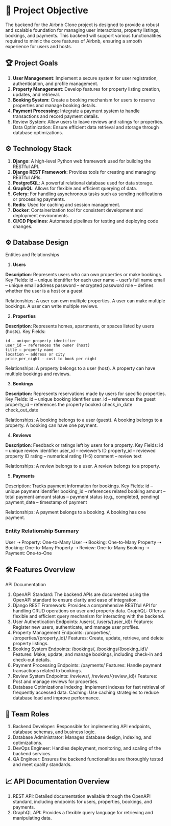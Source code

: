 # 🚀 Project Objective
The backend for the Airbnb Clone project is designed to provide a robust and scalable foundation for managing user interactions, property listings, bookings, and payments. This backend will support various functionalities required to mimic the core features of Airbnb, ensuring a smooth experience for users and hosts.

## 🏆 Project Goals
1. **User Management**: Implement a secure system for user registration, authentication, and profile management.
2. **Property Management**: Develop features for property listing creation, updates, and retrieval.
3. **Booking System**: Create a booking mechanism for users to reserve properties and manage booking details.
4. **Payment Processing**: Integrate a payment system to handle transactions and record payment details.
5. Review System: Allow users to leave reviews and ratings for properties.
Data Optimization: Ensure efficient data retrieval and storage through database optimizations.

## ⚙️ Technology Stack
1. **Django**: A high-level Python web framework used for building the RESTful API.
2. **Django REST Framework**: Provides tools for creating and managing RESTful APIs.
3. **PostgreSQL**: A powerful relational database used for data storage.
4. **GraphQL**: Allows for flexible and efficient querying of data.
5. **Celery**: For handling asynchronous tasks such as sending notifications or processing payments.
6. **Redis**: Used for caching and session management.
7. **Docker**: Containerization tool for consistent development and deployment environments.
8. **CI/CD Pipelines**: Automated pipelines for testing and deploying code changes.

## ⚙️ Database Design
Entities and Relationships
1. **Users**

**Description**: Represents users who can own properties or make bookings.
Key Fields:
    id – unique identifier for each user
    name – user’s full name
    email – unique email address
    password – encrypted password
    role – defines whether the user is a host or a guest

Relationships:
    A user can own multiple properties.
    A user can make multiple bookings.
    A user can write multiple reviews.

2. **Properties**

**Description**: Represents homes, apartments, or spaces listed by users (hosts).
Key Fields:

    id – unique property identifier
    user_id – references the owner (host)
    title – property name
    location – address or city
    price_per_night – cost to book per night

Relationships:
    A property belongs to a user (host).
    A property can have multiple bookings and reviews.

3. **Bookings**

**Description:** Represents reservations made by users for specific properties.
Key Fields:
id – unique booking identifier
user_id – references the guest
property_id – references the property booked
check_in_date
check_out_date

Relationships:
A booking belongs to a user (guest).
A booking belongs to a property.
A booking can have one payment.

4. **Reviews**

**Description**: Feedback or ratings left by users for a property.
Key Fields:
    id – unique review identifier
    user_id – reviewer’s ID
    property_id – reviewed property ID
    rating – numerical rating (1–5)
    comment – review text

Relationships:
    A review belongs to a user.
    A review belongs to a property.

5. **Payments**

Description: Tracks payment information for bookings.
Key Fields:
    id – unique payment identifier
    booking_id – references related booking
    amount – total payment amount
    status – payment status (e.g., completed, pending)
    payment_date – timestamp of payment

Relationships:
    A payment belongs to a booking.
    A booking has one payment.

### Entity Relationship Summary
User ⇢ Property: One-to-Many
User ⇢ Booking: One-to-Many
Property ⇢ Booking: One-to-Many
Property ⇢ Review: One-to-Many
Booking ⇢ Payment: One-to-One

## 🛠️ Features Overview
 API Documentation
1. OpenAPI Standard: The backend APIs are documented using the OpenAPI standard to ensure clarity and ease of integration.
2. Django REST Framework: Provides a comprehensive RESTful API for handling CRUD operations on user and property data.
GraphQL: Offers a flexible and efficient query mechanism for interacting with the backend.
3. User Authentication
Endpoints: /users/, /users/{user_id}/
Features: Register new users, authenticate, and manage user profiles.
4. Property Management
Endpoints: /properties/, /properties/{property_id}/
Features: Create, update, retrieve, and delete property listings.
5. Booking System
Endpoints: /bookings/, /bookings/{booking_id}/
Features: Make, update, and manage bookings, including check-in and check-out details.
6. Payment Processing
Endpoints: /payments/
Features: Handle payment transactions related to bookings.
7. Review System
Endpoints: /reviews/, /reviews/{review_id}/
Features: Post and manage reviews for properties.
8. Database Optimizations
Indexing: Implement indexes for fast retrieval of frequently accessed data.
Caching: Use caching strategies to reduce database load and improve performance.



## 👥 Team Roles
1. Backend Developer: Responsible for implementing API endpoints, database schemas, and business logic.
2. Database Administrator: Manages database design, indexing, and optimizations.
3. DevOps Engineer: Handles deployment, monitoring, and scaling of the backend services.
4. QA Engineer: Ensures the backend functionalities are thoroughly tested and meet quality standards.

## 📈 API Documentation Overview
1. REST API: Detailed documentation available through the OpenAPI standard, including endpoints for users, properties, bookings, and payments.
2. GraphQL API: Provides a flexible query language for retrieving and manipulating data.